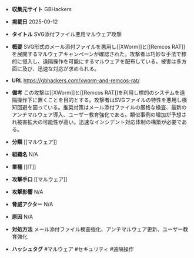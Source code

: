 - **収集元サイト**
GBHackers

- **掲載日**
2025-09-12

- **タイトル**
SVG添付ファイル悪用マルウェア攻撃

- **概要**
SVG形式のメール添付ファイルを悪用し[[XWorm]]と[[Remcos RAT]]を展開するマルウェアキャンペーンが確認された。攻撃者は巧妙な手法で標的に侵入し、遠隔操作を可能にするマルウェアを配布している。被害は多方面に及び、迅速な対応が求められる。

- **URL**
https://gbhackers.com/xworm-and-remcos-rat/

- **備考**
この攻撃は[[XWorm]]と[[Remcos RAT]]を利用し標的のシステムを遠隔操作下に置くことを目的とする。攻撃者はSVGファイルの特性を悪用し検知回避を図っている。推奨対策はメール添付ファイルの厳格な検査、最新のアンチマルウェア導入、ユーザー教育強化である。類似事例の増加が予想され被害拡大の可能性が高い。迅速なインシデント対応体制の構築が必要である。

- **分類**
[[マルウェア]]

- **組織名**
N/A

- **業種**
[[IT]]

- **攻撃手口**
[[マルウェア]]

- **攻撃影響**
N/A

- **脅威アクター**
N/A

- **原因**
N/A

- **対処方法**
メール添付ファイル検査強化、アンチマルウェア更新、ユーザー教育強化

- **ハッシュタグ**
#マルウェア #セキュリティ #遠隔操作
